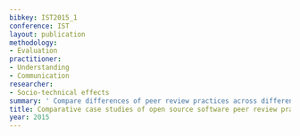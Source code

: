 ```yaml
---
bibkey: IST2015_1
conference: IST
layout: publication
methodology:
- Evaluation
practitioner:
- Understanding
- Communication
researcher:
- Socio-technical effects
summary: ' Compare differences of peer review practices across different OSS communities'
title: Comparative case studies of open source software peer review practices
year: 2015
---
```

